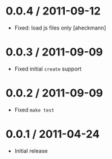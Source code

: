 
0.0.4 / 2011-09-12 
==================

  * Fixed: load js files only [aheckmann]

0.0.3 / 2011-09-09 
==================

  * Fixed initial `create` support

0.0.2 / 2011-09-09 
==================

  * Fixed `make test`

0.0.1 / 2011-04-24 
==================

  * Initial release

